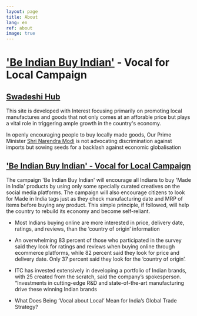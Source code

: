 ```yaml
---
layout: page
title: About
lang: en
ref: about
image: true
---
```


# <a href="#">'Be Indian Buy Indian'</a> - Vocal for Local Campaign
## <a href="#">Swadeshi Hub</a>

This site is developed with Interest focusing primarily on promoting local manufactures and goods that not only comes at an afforable price but plays a vital role in triggering ample growth in the country's economy.

In openly encouraging people to buy locally made goods, Our Prime Minister <a href="#">Shri Narendra Modi</a> is not advocating discrimination against imports but sowing seeds for a backlash against economic globalisation

## <a href="#">'Be Indian Buy Indian' - Vocal for Local Campaign</a>

The campaign 'Be Indian Buy Indian' will encourage all Indians to buy 'Made in India' products by using only some specially curated creatives on the social media platforms. The campaign will also encourage citizens to look for Made in India tags just as they check manufacturing date and MRP of items before buying any product. This simple principle, if followed, will help the country to rebuild its economy and become self-reliant.

* Most Indians buying online are more interested in price, delivery date, ratings, and reviews, than the ‘country of origin’ information

* An overwhelming 83 percent of those who participated in the survey said they look for ratings and reviews when buying online through ecommerce platforms, while 82 percent said they look for price and delivery date. Only 37 percent said they look for the ‘country of origin’.

* ITC has invested extensively in developing a portfolio of Indian brands, with 25 created from the scratch, said the company’s spokesperson. “Investments in cutting-edge R&D and state-of-the-art manufacturing drive these winning Indian brands

* What Does Being ‘Vocal about Local’ Mean for India’s Global Trade Strategy? 